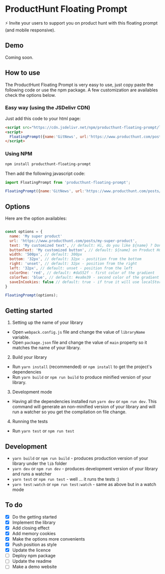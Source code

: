 # ProductHunt Floating Prompt

⚡️ Invite your users to support you on product hunt with this floating prompt (and mobile responsive).

## Demo
Coming soon.

## How to use
The ProductHunt Floating Prompt is very easy to use, just copy paste the following code or use the npm package.
A few customization are availables check the options below.

### Easy way (using the JSDelivr CDN)
Just add this code to your html page:
```html
<script src="https://cdn.jsdelivr.net/npm/producthunt-floating-prompt/lib/producthunt-floating-prompt.min.js"></script>
<script>
  FloatingPrompt({name:'GitNews', url:'https://www.producthunt.com/posts/gitnews'});
</script>
```

### Using NPM
```sh
npm install producthunt-floating-prompt
```

Then add the following javascript code:
```javascript
import FloatingPrompt from 'producthunt-floating-prompt';

FloatingPrompt({name:'GitNews', url:'https://www.producthunt.com/posts/gitnews'});
```

## Options
Here are the option availables:
```javascript

const options = {
  name: 'My super product'
  url: 'https://www.producthunt.com/posts/my-super-product',
  text: 'My customized text', // default: Hi, do you like ${name} ? Don't forget to show your love on Product Hunt 🚀
  buttonText: 'My customized button', // default: ${name} on Product Hunt
  width: '500px', // default: 300px
  bottom: '32px', // default: 32px - postition from the bottom
  right: 'unset', // default: 32px - position from the right
  left: '32px', // default: unset - position from the left
  colorOne: 'red', // default: #da552f - first color of the gradient
  colorTwo: 'blue', // default: #ea8e39 - second color of the gradient
  saveInCookies: false // default: true - if true it will use localStorage to appear only once
}

FloatingPrompt(options);
```


## Getting started

1. Setting up the name of your library
  * Open `webpack.config.js` file and change the value of `libraryName` variable.
  * Open `package.json` file and change the value of `main` property so it matches the name of your library.
2. Build your library
  * Run `yarn install` (recommended) or `npm install` to get the project's dependencies
  * Run `yarn build` or `npm run build` to produce minified version of your library.
3. Development mode
  * Having all the dependencies installed run `yarn dev` or `npm run dev`. This command will generate an non-minified version of your library and will run a watcher so you get the compilation on file change.
4. Running the tests
  * Run `yarn test` or `npm run test`

## Development

* `yarn build` or `npm run build` - produces production version of your library under the `lib` folder
* `yarn dev` or `npm run dev` - produces development version of your library and runs a watcher
* `yarn test` or `npm run test` - well ... it runs the tests :)
* `yarn test:watch` or `npm run test:watch` - same as above but in a watch mode

## To do

- [x] Do the getting started
- [x] Implement the library
- [x] Add closing effect
- [x] Add memory cookies
- [x] Make the options more convenients
- [x] Push position as style
- [x] Update the licence
- [ ] Deploy npm package
- [ ] Update the readme
- [ ] Make a demo website